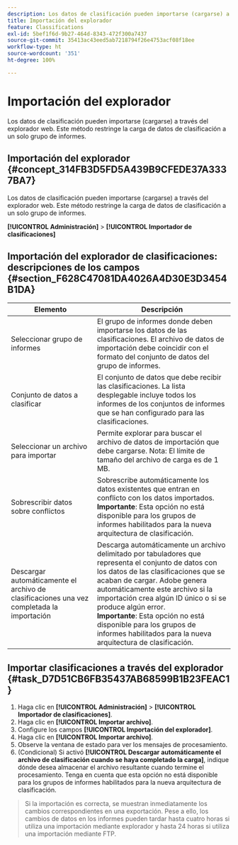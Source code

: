 ```yaml
---
description: Los datos de clasificación pueden importarse (cargarse) a través del explorador web. Este método restringe la carga de datos de clasificación a un solo grupo de informes.
title: Importación del explorador
feature: Classifications
exl-id: 5bef1f6d-9b27-464d-8343-472f300a7437
source-git-commit: 35413ac43eed5ab7218794f26e4753acf08f18ee
workflow-type: ht
source-wordcount: '351'
ht-degree: 100%

---
```


# Importación del explorador

Los datos de clasificación pueden importarse (cargarse) a través del explorador web. Este método restringe la carga de datos de clasificación a un solo grupo de informes.

## Importación del explorador {#concept_314FB3D5FD5A439B9CFEDE37A3337BA7}

Los datos de clasificación pueden importarse (cargarse) a través del explorador web. Este método restringe la carga de datos de clasificación a un solo grupo de informes.

**[!UICONTROL Administración]** > **[!UICONTROL Importador de clasificaciones]**

## Importación del explorador de clasificaciones: descripciones de los campos {#section_F628C47081DA4026A4D30E3D3454B1DA}

| Elemento | Descripción |
| --- | --- |
| Seleccionar grupo de informes | El grupo de informes donde deben importarse los datos de las clasificaciones. El archivo de datos de importación debe coincidir con el formato del conjunto de datos del grupo de informes. |
| Conjunto de datos a clasificar | El conjunto de datos que debe recibir las clasificaciones. La lista desplegable incluye todos los informes de los conjuntos de informes que se han configurado para las clasificaciones. |
| Seleccionar un archivo para importar | Permite explorar para buscar el archivo de datos de importación que debe cargarse.  Nota: El límite de tamaño del archivo de carga es de 1 MB. |
| Sobrescribir datos sobre conflictos | Sobrescribe automáticamente los datos existentes que entran en conflicto con los datos importados.<br>**Importante**: Esta opción no está disponible para los grupos de informes habilitados para la nueva arquitectura de clasificación. |
| Descargar automáticamente el archivo de clasificaciones una vez completada la importación | Descarga automáticamente un archivo delimitado por tabuladores que representa el conjunto de datos con los datos de las clasificaciones que se acaban de cargar. Adobe genera automáticamente este archivo si la importación crea algún ID único o si se produce algún error.<br>**Importante**: Esta opción no está disponible para los grupos de informes habilitados para la nueva arquitectura de clasificación. |


## Importar clasificaciones a través del explorador {#task_D7D51CB6FB35437AB68599B1B23FEAC1}

1. Haga clic en **[!UICONTROL Administración]** > **[!UICONTROL Importador de clasificaciones]**.
1. Haga clic en **[!UICONTROL Importar archivo]**.
1. Configure los campos **[!UICONTROL Importación del explorador]**.
1. Haga clic en **[!UICONTROL Importar archivo]**.
1. Observe la ventana de estado para ver los mensajes de procesamiento.
1. (Condicional) Si activó **[!UICONTROL Descargar automáticamente el archivo de clasificación cuando se haya completado la carga]**, indique dónde desea almacenar el archivo resultante cuando termine el procesamiento. Tenga en cuenta que esta opción no está disponible para los grupos de informes habilitados para la nueva arquitectura de clasificación.

>Si la importación es correcta, se muestran inmediatamente los cambios correspondientes en una exportación. Pese a ello, los cambios de datos en los informes pueden tardar hasta cuatro horas si utiliza una importación mediante explorador y hasta 24 horas si utiliza una importación mediante FTP.
